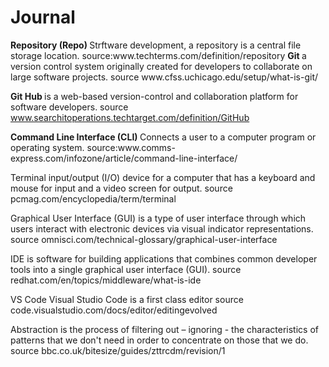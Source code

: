 # Journal
<strong>
Repository (Repo) </strong>Strftware development, a repository is a central file storage location. source:www.techterms.com/definition/repository
<strong>
Git </strong> a version control system originally created for developers to collaborate on large software projects. source www.cfss.uchicago.edu/setup/what-is-git/
<strong>
  
  Git Hub </strong>is a web-based version-control and collaboration platform for software developers. source www.searchitoperations.techtarget.com/definition/GitHub

  <strong>
Command Line Interface (CLI) </strong>Connects a user to a computer program or operating system. source:www.comms-express.com/infozone/article/command-line-interface/

Terminal input/output (I/O) device for a computer that has a keyboard and mouse for input and a video screen for output. source pcmag.com/encyclopedia/term/terminal

Graphical User Interface (GUI)  is a type of user interface through which users interact with electronic devices via visual indicator representations. source omnisci.com/technical-glossary/graphical-user-interface

IDE is software for building applications that combines common developer tools into a single graphical user interface (GUI). source redhat.com/en/topics/middleware/what-is-ide

VS Code Visual Studio Code is a first class editor source code.visualstudio.com/docs/editor/editingevolved

Abstraction is the process of filtering out – ignoring - the characteristics of patterns that we don't need in order to concentrate on those that we do. source bbc.co.uk/bitesize/guides/zttrcdm/revision/1
